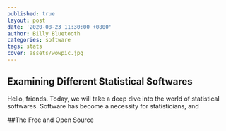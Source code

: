 ```yaml
---
published: true
layout: post
date: '2020-08-23 11:30:00 +0800'
author: Billy Bluetooth
categories: software
tags: stats
cover: assets/wowpic.jpg
---
```

## Examining Different Statistical Softwares

Hello, friends.  Today, we will take a deep dive into the world of statistical softwares.  Software has become a necessity for statisticians, and 

##The Free and Open Source